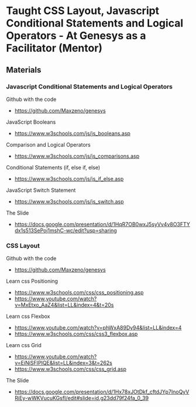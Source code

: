 # Taught CSS Layout, Javascript Conditional Statements and Logical Operators - At Genesys as a Facilitator (Mentor)

## Materials

### Javascript Conditional Statements and Logical Operators

Github with the code 
- https://github.com/Maxzeno/genesys

JavaScript Booleans
- https://www.w3schools.com/js/js_booleans.asp

Comparison and Logical Operators
- https://www.w3schools.com/js/js_comparisons.asp

Conditional Statements (if, else if, else)
- https://www.w3schools.com/js/js_if_else.asp

JavaScript Switch Statement
- https://www.w3schools.com/js/js_switch.asp

The Slide
- https://docs.google.com/presentation/d/1HqR7OB0wxJ5syVv4v8O3FTYdx1s513SePoj1mshC-wc/edit?usp=sharing


### CSS Layout

Github with the code 
- https://github.com/Maxzeno/genesys

Learn css Positioning
- https://www.w3schools.com/css/css_positioning.asp
- https://www.youtube.com/watch?v=MxEtxo_AaZ4&list=LL&index=4&t=20s

Learn css Flexbox
- https://www.youtube.com/watch?v=phWxA89Dy94&list=LL&index=4
- https://www.w3schools.com/css/css3_flexbox.asp

Learn css Grid
- https://www.youtube.com/watch?v=EiNiSFIPIQE&list=LL&index=3&t=262s
- https://www.w3schools.com/css/css_grid.asp

The Slide
- https://docs.google.com/presentation/d/1Hx78xJOtDkf_cftdJYp7InoQyVRiEy-wWKVucuKGsfI/edit#slide=id.g23dd79f24fa_0_39
